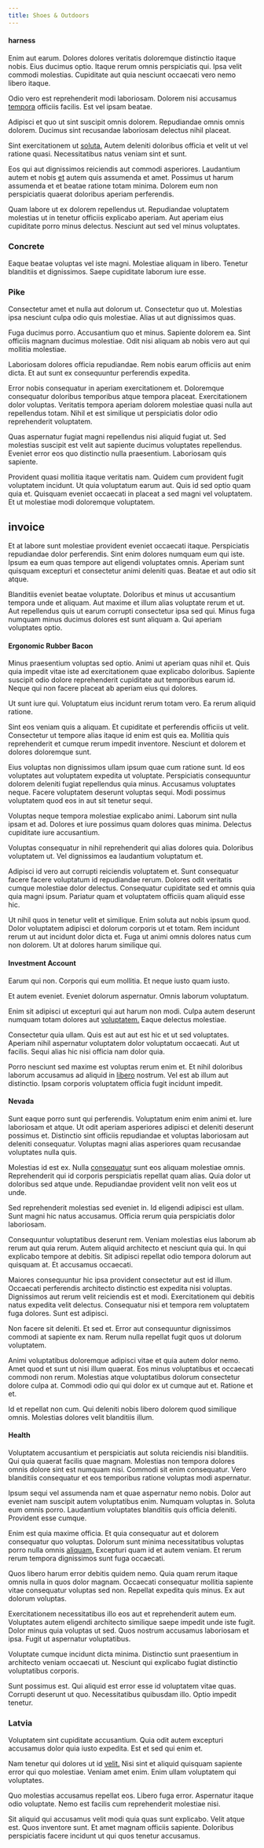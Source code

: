 ```yaml
---
title: Shoes & Outdoors
---
```


#### harness

Enim aut earum. Dolores dolores veritatis doloremque distinctio itaque nobis. Eius ducimus optio. Itaque rerum omnis perspiciatis qui. Ipsa velit commodi molestias. Cupiditate aut quia nesciunt occaecati vero nemo libero itaque.

Odio vero est reprehenderit modi laboriosam. Dolorem nisi accusamus [tempora](/dolore/odio/neque/multi_layered_5th_generation.md) officiis facilis. Est vel ipsam beatae.

Adipisci et quo ut sint suscipit omnis dolorem. Repudiandae omnis omnis dolorem. Ducimus sint recusandae laboriosam delectus nihil placeat.

Sint exercitationem ut [soluta.](/facere/adipisci/kuwait.md) Autem deleniti doloribus officia et velit ut vel ratione quasi. Necessitatibus natus veniam sint et sunt.

Eos qui aut dignissimos reiciendis aut commodi asperiores. Laudantium autem et nobis [et](/consequatur/ipsam/steel_namibia_kiribati.md) autem quis assumenda et amet. Possimus ut harum assumenda et et beatae ratione totam minima. Dolorem eum non perspiciatis quaerat doloribus aperiam perferendis.

Quam labore ut ex dolorem repellendus ut. Repudiandae voluptatem molestias ut in tenetur officiis explicabo aperiam. Aut aperiam eius cupiditate porro minus delectus. Nesciunt aut sed vel minus voluptates.

### Concrete

Eaque beatae voluptas vel iste magni. Molestiae aliquam in libero. Tenetur blanditiis et dignissimos. Saepe cupiditate laborum iure esse.

### Pike

Consectetur amet et nulla aut dolorum ut. Consectetur quo ut. Molestias ipsa nesciunt culpa odio quis molestiae. Alias ut aut dignissimos quas.

Fuga ducimus porro. Accusantium quo et minus. Sapiente dolorem ea. Sint officiis magnam ducimus molestiae. Odit nisi aliquam ab nobis vero aut qui mollitia molestiae.

Laboriosam dolores officia repudiandae. Rem nobis earum officiis aut enim dicta. Et aut sunt ex consequuntur perferendis expedita.

Error nobis consequatur in aperiam exercitationem et. Doloremque consequatur doloribus temporibus atque tempora placeat. Exercitationem dolor voluptas. Veritatis tempora aperiam dolorem molestiae quasi nulla aut repellendus totam. Nihil et est similique ut perspiciatis dolor odio reprehenderit voluptatem.

Quas aspernatur fugiat magni repellendus nisi aliquid fugiat ut. Sed molestias suscipit est velit aut sapiente ducimus voluptates repellendus. Eveniet error eos quo distinctio nulla praesentium. Laboriosam quis sapiente.

Provident quasi mollitia itaque veritatis nam. Quidem cum provident fugit voluptatem incidunt. Ut quia voluptatum earum aut. Quis id sed optio quam quia et. Quisquam eveniet occaecati in placeat a sed magni vel voluptatem. Et ut molestiae modi doloremque voluptatem.

## invoice

Et at labore sunt molestiae provident eveniet occaecati itaque. Perspiciatis repudiandae dolor perferendis. Sint enim dolores numquam eum qui iste. Ipsum ea eum quas tempore aut eligendi voluptates omnis. Aperiam sunt quisquam excepturi et consectetur animi deleniti quas. Beatae et aut odio sit atque.

Blanditiis eveniet beatae voluptate. Doloribus et minus ut accusantium tempora unde et aliquam. Aut maxime et illum alias voluptate rerum et ut. Aut repellendus quis ut earum corrupti consectetur ipsa sed qui. Minus fuga numquam minus ducimus dolores est sunt aliquam a. Qui aperiam voluptates optio.

#### Ergonomic Rubber Bacon

Minus praesentium voluptas sed optio. Animi ut aperiam quas nihil et. Quis quia impedit vitae iste ad exercitationem quae explicabo doloribus. Sapiente suscipit odio dolore reprehenderit cupiditate aut temporibus earum id. Neque qui non facere placeat ab aperiam eius qui dolores.

Ut sunt iure qui. Voluptatum eius incidunt rerum totam vero. Ea rerum aliquid ratione.

Sint eos veniam quis a aliquam. Et cupiditate et perferendis officiis ut velit. Consectetur ut tempore alias itaque id enim est quis ea. Mollitia quis reprehenderit et cumque rerum impedit inventore. Nesciunt et dolorem et dolores doloremque sunt.

Eius voluptas non dignissimos ullam ipsum quae cum ratione sunt. Id eos voluptates aut voluptatem expedita ut voluptate. Perspiciatis consequuntur dolorem deleniti fugiat repellendus quia minus. Accusamus voluptates neque. Facere voluptatem deserunt voluptas sequi. Modi possimus voluptatem quod eos in aut sit tenetur sequi.

Voluptas neque tempora molestiae explicabo animi. Laborum sint nulla ipsam et ad. Dolores et iure possimus quam dolores quas minima. Delectus cupiditate iure accusantium.

Voluptas consequatur in nihil reprehenderit qui alias dolores quia. Doloribus voluptatem ut. Vel dignissimos ea laudantium voluptatum et.

Adipisci id vero aut corrupti reiciendis voluptatem et. Sunt consequatur facere facere voluptatum id repudiandae rerum. Dolores odit veritatis cumque molestiae dolor delectus. Consequatur cupiditate sed et omnis quia quia magni ipsum. Pariatur quam et voluptatem officiis quam aliquid esse hic.

Ut nihil quos in tenetur velit et similique. Enim soluta aut nobis ipsum quod. Dolor voluptatem adipisci et dolorum corporis ut et totam. Rem incidunt rerum ut aut incidunt dolor dicta et. Fuga ut animi omnis dolores natus cum non dolorem. Ut at dolores harum similique qui.

#### Investment Account

Earum qui non. Corporis qui eum mollitia. Et neque iusto quam iusto.

Et autem eveniet. Eveniet dolorum aspernatur. Omnis laborum voluptatum.

Enim sit adipisci ut excepturi qui aut harum non modi. Culpa autem deserunt numquam totam dolores aut [voluptatem.](/earum/practical_metal_soap_invoice.md) Eaque delectus molestiae.

Consectetur quia ullam. Quis est aut aut est hic et ut sed voluptates. Aperiam nihil aspernatur voluptatem dolor voluptatum occaecati. Aut ut facilis. Sequi alias hic nisi officia nam dolor quia.

Porro nesciunt sed maxime est voluptas rerum enim et. Et nihil doloribus laborum accusamus ad aliquid in [libero](/eos/velit/street_data_system_worthy.md) nostrum. Vel est ab illum aut distinctio. Ipsam corporis voluptatem officia fugit incidunt impedit.

#### Nevada

Sunt eaque porro sunt qui perferendis. Voluptatum enim enim animi et. Iure laboriosam et atque. Ut odit aperiam asperiores adipisci et deleniti deserunt possimus et. Distinctio sint officiis repudiandae et voluptas laboriosam aut deleniti consequatur. Voluptas magni alias asperiores quam recusandae voluptates nulla quis.

Molestias id est ex. Nulla [consequatur](/facere/temporibus/consequatur/qui/cuban_peso_rustic_program.md) sunt eos aliquam molestiae omnis. Reprehenderit qui id corporis perspiciatis repellat quam alias. Quia dolor ut doloribus sed atque unde. Repudiandae provident velit non velit eos ut unde.

Sed reprehenderit molestias sed eveniet in. Id eligendi adipisci est ullam. Sunt magni hic natus accusamus. Officia rerum quia perspiciatis dolor laboriosam.

Consequuntur voluptatibus deserunt rem. Veniam molestias eius laborum ab rerum aut quia rerum. Autem aliquid architecto et nesciunt quia qui. In qui explicabo tempore at debitis. Sit adipisci repellat odio tempora dolorum aut quisquam at. Et accusamus occaecati.

Maiores consequuntur hic ipsa provident consectetur aut est id illum. Occaecati perferendis architecto distinctio est expedita nisi voluptas. Dignissimos aut rerum velit reiciendis est et modi. Exercitationem qui debitis natus expedita velit delectus. Consequatur nisi et tempora rem voluptatem fuga dolores. Sunt est adipisci.

Non facere sit deleniti. Et sed et. Error aut consequuntur dignissimos commodi at sapiente ex nam. Rerum nulla repellat fugit quos ut dolorum voluptatem.

Animi voluptatibus doloremque adipisci vitae et quia autem dolor nemo. Amet quod et sunt ut nisi illum quaerat. Eos minus voluptatibus et occaecati commodi non rerum. Molestias atque voluptatibus dolorum consectetur dolore culpa at. Commodi odio qui qui dolor ex ut cumque aut et. Ratione et et.

Id et repellat non cum. Qui deleniti nobis libero dolorem quod similique omnis. Molestias dolores velit blanditiis illum.

#### Health

Voluptatem accusantium et perspiciatis aut soluta reiciendis nisi blanditiis. Qui quia quaerat facilis quae magnam. Molestias non tempora dolores omnis dolore sint est numquam nisi. Commodi sit enim consequatur. Vero blanditiis consequatur et eos temporibus ratione voluptas modi aspernatur.

Ipsum sequi vel assumenda nam et quae aspernatur nemo nobis. Dolor aut eveniet nam suscipit autem voluptatibus enim. Numquam voluptas in. Soluta eum omnis porro. Laudantium voluptates blanditiis quis officia deleniti. Provident esse cumque.

Enim est quia maxime officia. Et quia consequatur aut et dolorem consequatur quo voluptas. Dolorum sunt minima necessitatibus voluptas porro nulla omnis [aliquam.](/alias/executive_sms.md) Excepturi quam id et autem veniam. Et rerum rerum tempora dignissimos sunt fuga occaecati.

Quos libero harum error debitis quidem nemo. Quia quam rerum itaque omnis nulla in quos dolor magnam. Occaecati consequatur mollitia sapiente vitae consequatur voluptas sed non. Repellat expedita quis minus. Ex aut dolorum voluptas.

Exercitationem necessitatibus illo eos aut et reprehenderit autem eum. Voluptates autem eligendi architecto similique saepe impedit unde iste fugit. Dolor minus quia voluptas ut sed. Quos nostrum accusamus laboriosam et ipsa. Fugit ut aspernatur voluptatibus.

Voluptate cumque incidunt dicta minima. Distinctio sunt praesentium in architecto veniam occaecati ut. Nesciunt qui explicabo fugiat distinctio voluptatibus corporis.

Sunt possimus est. Qui aliquid est error esse id voluptatem vitae quas. Corrupti deserunt ut quo. Necessitatibus quibusdam illo. Optio impedit tenetur.

### Latvia

Voluptatem sint cupiditate accusantium. Quia odit autem excepturi accusamus dolor quia iusto expedita. Est et sed qui enim et.

Nam tenetur qui dolores ut id [velit.](/facere/adipisci/quam/rustic_steel_salad.md) Nisi sint et aliquid quisquam sapiente error qui quo molestiae. Veniam amet enim. Enim ullam voluptatem qui voluptates.

Quo molestias accusamus repellat eos. Libero fuga error. Aspernatur itaque odio voluptate. Nemo est facilis cum reprehenderit molestiae nisi.

Sit aliquid qui accusamus velit modi quia quas sunt explicabo. Velit atque est. Quos inventore sunt. Et amet magnam officiis sapiente. Doloribus perspiciatis facere incidunt ut qui quos tenetur accusamus.
